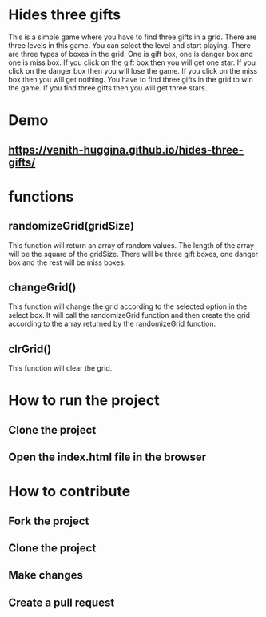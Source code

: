 # Hides three gifts

This is a simple game where you have to find three gifts in a grid. There are three levels in this game. You can select the level and start playing. There are three types of boxes in the grid. One is gift box, one is danger box and one is miss box. If you click on the gift box then you will get one star. If you click on the danger box then you will lose the game. If you click on the miss box then you will get nothing. You have to find three gifts in the grid to win the game. If you find three gifts then you will get three stars.

# Demo

## https://venith-huggina.github.io/hides-three-gifts/

# functions

## randomizeGrid(gridSize)

This function will return an array of random values. The length of the array will be the square of the gridSize. There will be three gift boxes, one danger box and the rest will be miss boxes.

## changeGrid()

This function will change the grid according to the selected option in the select box. It will call the randomizeGrid function and then create the grid according to the array returned by the randomizeGrid function.

## clrGrid()

This function will clear the grid.

# How to run the project

## Clone the project

## Open the index.html file in the browser

# How to contribute

## Fork the project

## Clone the project

## Make changes

## Create a pull request


